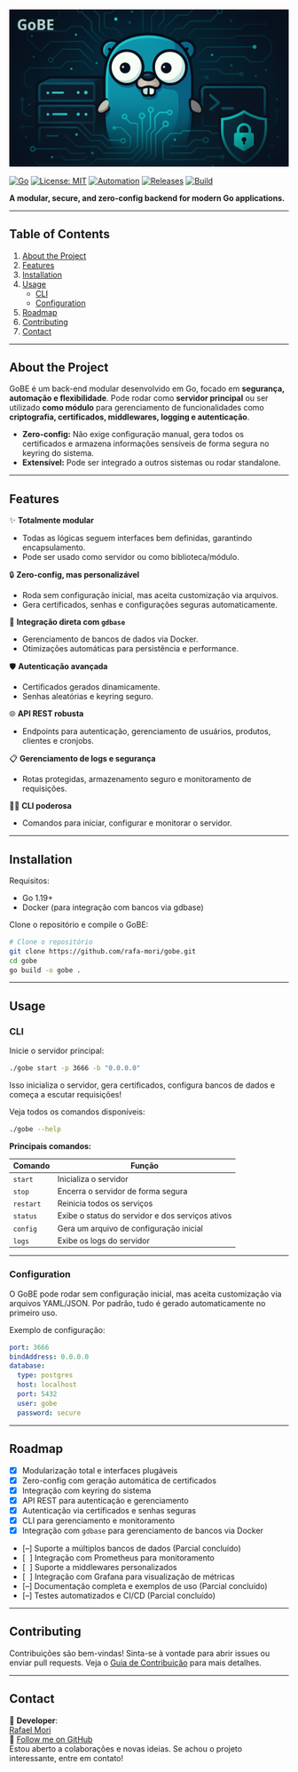 #

![GoBE Banner](docs/assets/top_banner.png)

[![Go](https://img.shields.io/badge/Go-1.19+-00ADD8?logo=go&logoColor=white)](https://go.dev/)
[![License: MIT](https://img.shields.io/badge/license-MIT-green.svg)](https://github.com/rafa-mori/gobe/blob/main/LICENSE)
[![Automation](https://img.shields.io/badge/automation-zero%20config-blue)](#features)
[![Releases](https://img.shields.io/github/v/release/rafa-mori/gobe?include_prereleases)](https://github.com/rafa-mori/gobe/releases)
[![Build](https://github.com/rafa-mori/gobe/actions/workflows/release.yml/badge.svg)](https://github.com/rafa-mori/gobe/actions/workflows/release.yml)

**A modular, secure, and zero-config backend for modern Go applications.**

---

## **Table of Contents**

1. [About the Project](#about-the-project)
2. [Features](#features)
3. [Installation](#installation)
4. [Usage](#usage)
    - [CLI](#cli)
    - [Configuration](#configuration)
5. [Roadmap](#roadmap)
6. [Contributing](#contributing)
7. [Contact](#contact)

---

## **About the Project**

GoBE é um back-end modular desenvolvido em Go, focado em **segurança, automação e flexibilidade**. Pode rodar como **servidor principal** ou ser utilizado **como módulo** para gerenciamento de funcionalidades como **criptografia, certificados, middlewares, logging e autenticação**.

- **Zero-config:** Não exige configuração manual, gera todos os certificados e armazena informações sensíveis de forma segura no keyring do sistema.
- **Extensível:** Pode ser integrado a outros sistemas ou rodar standalone.

---

## **Features**

✨ **Totalmente modular**

- Todas as lógicas seguem interfaces bem definidas, garantindo encapsulamento.
- Pode ser usado como servidor ou como biblioteca/módulo.

🔒 **Zero-config, mas personalizável**

- Roda sem configuração inicial, mas aceita customização via arquivos.
- Gera certificados, senhas e configurações seguras automaticamente.

🔗 **Integração direta com `gdbase`**

- Gerenciamento de bancos de dados via Docker.
- Otimizações automáticas para persistência e performance.

🛡️ **Autenticação avançada**

- Certificados gerados dinamicamente.
- Senhas aleatórias e keyring seguro.

🌐 **API REST robusta**

- Endpoints para autenticação, gerenciamento de usuários, produtos, clientes e cronjobs.

📋 **Gerenciamento de logs e segurança**

- Rotas protegidas, armazenamento seguro e monitoramento de requisições.

🧑‍💻 **CLI poderosa**

- Comandos para iniciar, configurar e monitorar o servidor.

---

## **Installation**

Requisitos:

- Go 1.19+
- Docker (para integração com bancos via gdbase)

Clone o repositório e compile o GoBE:

```sh
# Clone o repositório
git clone https://github.com/rafa-mori/gobe.git
cd gobe
go build -o gobe .
```

---

## **Usage**

### CLI

Inicie o servidor principal:

```sh
./gobe start -p 3666 -b "0.0.0.0"
```

Isso inicializa o servidor, gera certificados, configura bancos de dados e começa a escutar requisições!

Veja todos os comandos disponíveis:

```sh
./gobe --help
```

**Principais comandos:**

| Comando   | Função                                             |
|-----------|----------------------------------------------------|
| `start`   | Inicializa o servidor                              |
| `stop`    | Encerra o servidor de forma segura                 |
| `restart` | Reinicia todos os serviços                         |
| `status`  | Exibe o status do servidor e dos serviços ativos   |
| `config`  | Gera um arquivo de configuração inicial            |
| `logs`    | Exibe os logs do servidor                          |

---

### Configuration

O GoBE pode rodar sem configuração inicial, mas aceita customização via arquivos YAML/JSON. Por padrão, tudo é gerado automaticamente no primeiro uso.

Exemplo de configuração:

```yaml
port: 3666
bindAddress: 0.0.0.0
database:
  type: postgres
  host: localhost
  port: 5432
  user: gobe
  password: secure
```

---

## **Roadmap**

- [x] Modularização total e interfaces plugáveis
- [x] Zero-config com geração automática de certificados
- [x] Integração com keyring do sistema
- [x] API REST para autenticação e gerenciamento
- [x] Autenticação via certificados e senhas seguras
- [x] CLI para gerenciamento e monitoramento
- [x] Integração com `gdbase` para gerenciamento de bancos via Docker
- [–] Suporte a múltiplos bancos de dados (Parcial concluído)
- [&nbsp;&nbsp;] Integração com Prometheus para monitoramento
- [&nbsp;&nbsp;] Suporte a middlewares personalizados
- [&nbsp;&nbsp;] Integração com Grafana para visualização de métricas
- [–] Documentação completa e exemplos de uso (Parcial concluído)
- [–] Testes automatizados e CI/CD (Parcial concluído)

---

## **Contributing**

Contribuições são bem-vindas! Sinta-se à vontade para abrir issues ou enviar pull requests. Veja o [Guia de Contribuição](docs/CONTRIBUTING.md) para mais detalhes.

---

## **Contact**

💌 **Developer**:  
[Rafael Mori](mailto:faelmori@gmail.com)  
💼 [Follow me on GitHub](https://github.com/rafa-mori)  
Estou aberto a colaborações e novas ideias. Se achou o projeto interessante, entre em contato!


